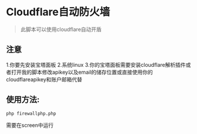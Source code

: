 # Cloudflare自动防火墙
> 此脚本可以使用cloudflare自动开盾
## 注意
1.你要先安装宝塔面板
2.系统linux
3.你的宝塔面板需要安装cloudflare解析插件或者打开我的脚本修改apikey以及email的储存位置或直接使用你的cloudflareapikey和账户邮箱代替

## 使用方法:
```
php firewallphp.php
```

需要在screen中运行
